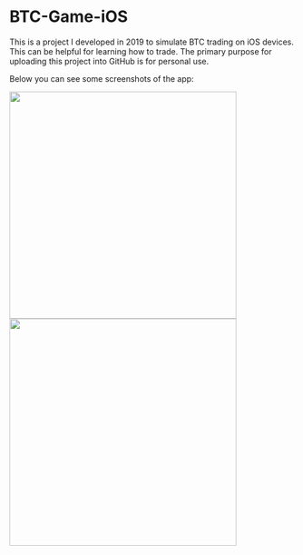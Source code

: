 # BTC-Game-iOS

This is a project I developed in 2019 to simulate BTC trading on iOS devices. This can be helpful for learning how to trade.
The primary purpose for uploading this project into GitHub is for personal use.

Below you can see some screenshots of the app:

<img src="https://user-images.githubusercontent.com/107361589/174467285-75559c02-4cc3-422c-9a12-70c237b2d831.PNG" width = 400>
<!-- <img src="https://user-images.githubusercontent.com/107361589/174467287-0ed90e5c-6170-46d6-acca-6f7957a8956b.PNG" width = 400> -->
<img src="https://user-images.githubusercontent.com/107361589/174467288-b428b48f-f47b-4c41-80aa-f07b07e9e3ef.PNG" width = 400>
